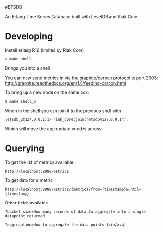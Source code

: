 #ETSDB

An Erlang Time Series Database built with LevelDB and Riak Core.


# Developing

Install erlang R16 (limited by Riak Core)

    $ make shell

Brings you into a shell

You can now send metrics in via the graphite/carbon protocol to port 2003: http://graphite.readthedocs.org/en/1.0/feeding-carbon.html

To bring up a new node on the same box:

    $ make shell_2

When in the shell you can join it to the previous shell with

    (etsdb_2@127.0.0.1)1> riak_core:join("etsdb@127.0.0.1").

Which will move the appropriate vnodes across.

# Querying

To get the list of metrics available:

    http://localhost:8080/metrics

To get data for a metric

    http://localhost:8080/metrics/{metric}?from={timestamp}&until={timestamp}

Other fields available

    ?bucket_size=How many seconds of data to aggregate into a single datapoint returned

    ?aggregation=How to aggregate the data points (min/avg)



